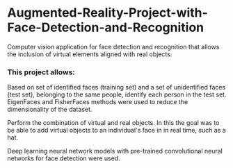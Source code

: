 # Augmented-Reality-Project-with-Face-Detection-and-Recognition
Computer vision application for face detection and recognition that allows the inclusion of virtual elements aligned with real objects.


### This project allows:

Based on set of identified faces (training set) and a set of unidentified faces (test set), belonging to the same people, identify each person in the test set. EigenFaces and FisherFaces methods were used to reduce the dimensionality of the dataset.

Perform the combination of virtual and real objects. In this 
the goal was to be able to add virtual objects to an individual's face in in real time, such as a hat.

Deep learning neural network models with pre-trained  convolutional  neural networks for face detection were used.
